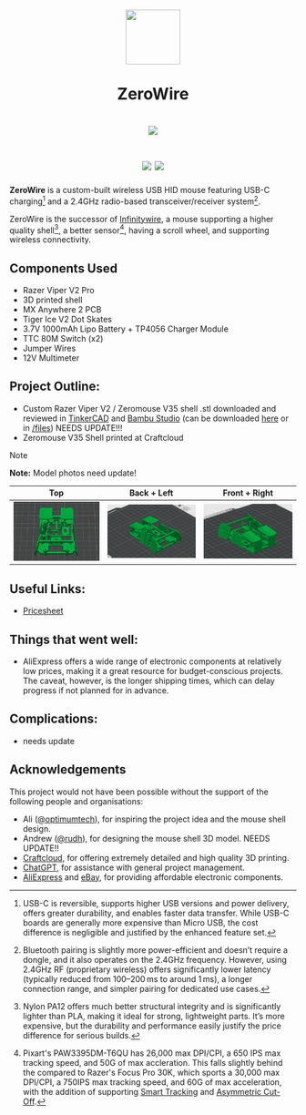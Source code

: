 <h1 align="center">
      <!-- logo credit: https://www.vexels.com/png-svg/preview/325937/blue-computer-mouse-icon -->
      <img src="https://images.vexels.com/media/users/3/325937/isolated/preview/f3221834ed60ef29b8f0b2f37a708386-blue-computer-mouse-icon.png" width="96px" height="96px"/>

ZeroWire

<img src="https://raw.githubusercontent.com/catppuccin/catppuccin/main/assets/palette/macchiato.png" width="600px"/> <br>

<div align="center">
            <a href="https://www.raspberrypi.com/"><img src="https://img.shields.io/badge/Raspberry%20Pi%20Pico-RP2040-green?style=for-the-badge&labelColor=363a4f&logo=raspberrypi&color=c6a0f6&logoColor=cad3f5"></a>
            <a href="https://micropython.org/"><img src="https://img.shields.io/badge/MicroPython-stable-blue.svg?style=for-the-badge&labelColor=303446&logo=micropython&logoColor=white&color=b7bdf8&logoColor=cad3f5"></a>
</div>

</h1>

**ZeroWire** is a custom-built wireless USB HID mouse featuring USB-C charging[^1] and a 2.4GHz radio-based transceiver/receiver system[^2].

ZeroWire is the successor of [Infinitywire](https://github.com/aparkgh/infinitywire), a mouse supporting a higher quality shell[^3], a better sensor[^4], having a scroll wheel, and supporting wireless connectivity.

## **Components Used**
- Razer Viper V2 Pro
- 3D printed shell
- MX Anywhere 2 PCB
- Tiger Ice V2 Dot Skates
- 3.7V 1000mAh Lipo Battery + TP4056 Charger Module
- TTC 80M Switch (x2)
- Jumper Wires
- 12V Multimeter

## **Project Outline:**
- Custom Razer Viper V2 / Zeromouse V35 shell .stl downloaded and reviewed in [TinkerCAD](https://www.tinkercad.com/dashboard) and [Bambu Studio](https://bambulab.com/en/download/studio) (can be downloaded [here](https://www.printables.com/model/979182-lightweight-zeromouse-inspired-logitech-mx-mouse-m/files) or in [/files](https://github.com/aparkgh/zerowire/blob/main/files/Mouse%20Mod%20Final%20V1.stl)) NEEDS UPDATE!!!
- Zeromouse V35 Shell printed at Craftcloud

> [!NOTE]
> **Note:** Model photos need update!

Top | Back + Left | Front + Right
:-:|:-:|:-:
<img src="images/top.png" width="320"/> | <img src="images/backleft.png" width="320"/> | <img src="images/frontright.png" width="320"/>

## **Useful Links:**
- [Pricesheet](https://1drv.ms/x/c/81566783f4b27a85/Eb886e1THZZElGMRDwNFMZEBl47CX9LvK6eldiMpxhTBGg?e=1K7VTB)

## **Things that went well:**
- AliExpress offers a wide range of electronic components at relatively low prices, making it a great resource for budget-conscious projects. The caveat, however, is the longer shipping times, which can delay progress if not planned for in advance.

## **Complications:**
- needs update

## **Acknowledgements**
This project would not have been possible without the support of the following people and organisations:
- Ali ([@optimumtech](https://www.youtube.com/@optimumtech)), for inspiring the project idea and the mouse shell design.
- Andrew ([@rudh](https://www.printables.com/@rudh)), for designing the mouse shell 3D model. NEEDS UPDATE!!
- [Craftcloud](https://craftcloud3d.com/), for offering extremely detailed and high quality 3D printing.
- [ChatGPT](https://chatgpt.com/), for assistance with general project management.
- [AliExpress](https://www.aliexpress.com/) and [eBay](https://www.ebay.com.au/), for providing affordable electronic components.

[^1]: USB-C is reversible, supports higher USB versions and power delivery, offers greater durability, and enables faster data transfer. While USB-C boards are generally more expensive than Micro USB, the cost difference is negligible and justified by the enhanced feature set.
[^2]: Bluetooth pairing is slightly more power-efficient and doesn’t require a dongle, and it also operates on the 2.4GHz frequency. However, using 2.4GHz RF (proprietary wireless) offers significantly lower latency (typically reduced from 100–200 ms to around 1 ms), a longer connection range, and simpler pairing for dedicated use cases.
[^3]: Nylon PA12 offers much better structural integrity and is significantly lighter than PLA, making it ideal for strong, lightweight parts. It’s more expensive, but the durability and performance easily justify the price difference for serious builds.
[^4]: Pixart's PAW3395DM-T6QU has 26,000 max DPI/CPI, a 650 IPS max tracking speed, and 50G of max accleration. This falls slightly behind the compared to Razer's Focus Pro 30K, which sports a 30,000 max DPI/CPI, a 750IPS max tracking speed, and 60G of max acceleration, with the addition of supporting [Smart Tracking](https://www.razer.com/au-en/razer-focus-plus-sensor#:~:text=With%20Smart%20Tracking%2C%20the%20Razer,%E2%80%94and%20accuracy%E2%80%94remains%20consistent.) and [Asymmetric Cut-Off](https://www.razer.com/au-en/razer-focus-plus-sensor#:~:text=On%20top%20of%20the%20sensor's,your%20mouse%20touches%20the%20surface.).
